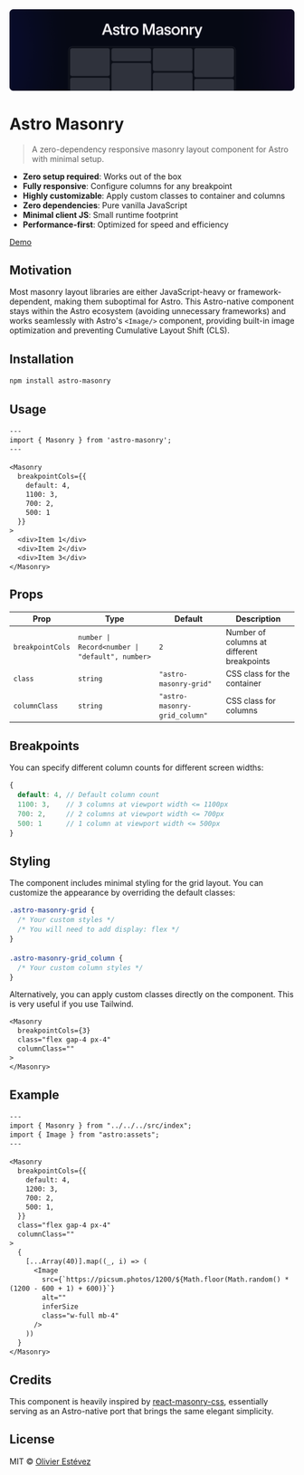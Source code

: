 <img src="./docs/banner-docs.png">

# Astro Masonry

> A zero-dependency responsive masonry layout component for Astro with minimal setup.

- **Zero setup required**: Works out of the box
- **Fully responsive**: Configure columns for any breakpoint
- **Highly customizable**: Apply custom classes to container and columns
- **Zero dependencies**: Pure vanilla JavaScript
- **Minimal client JS**: Small runtime footprint
- **Performance-first**: Optimized for speed and efficiency

[Demo](https://astro-masonry.vercel.app/)

## Motivation
Most masonry layout libraries are either JavaScript-heavy or framework-dependent, making them suboptimal for Astro. This Astro-native component stays within the Astro ecosystem (avoiding unnecessary frameworks) and works seamlessly with Astro's `<Image/>` component, providing built-in image optimization and preventing Cumulative Layout Shift (CLS).

## Installation

```bash
npm install astro-masonry
```

## Usage

```astro
---
import { Masonry } from 'astro-masonry';
---

<Masonry
  breakpointCols={{
    default: 4,
    1100: 3,
    700: 2,
    500: 1
  }}
>
  <div>Item 1</div>
  <div>Item 2</div>
  <div>Item 3</div>
</Masonry>
```

## Props

| Prop             | Type                                            | Default                       | Description                                |
|------------------|-------------------------------------------------|-------------------------------|--------------------------------------------|
| `breakpointCols` | `number \| Record<number \| "default", number>` | `2`                           | Number of columns at different breakpoints |
| `class`          | `string`                                        | `"astro-masonry-grid"`        | CSS class for the container                |
| `columnClass`    | `string`                                        | `"astro-masonry-grid_column"` | CSS class for columns                      |

## Breakpoints

You can specify different column counts for different screen widths:

```typescript
{
  default: 4, // Default column count
  1100: 3,    // 3 columns at viewport width <= 1100px
  700: 2,     // 2 columns at viewport width <= 700px
  500: 1      // 1 column at viewport width <= 500px
}
```

## Styling

The component includes minimal styling for the grid layout. You can customize the appearance by overriding the default classes:

```css
.astro-masonry-grid {
  /* Your custom styles */
  /* You will need to add display: flex */
}

.astro-masonry-grid_column {
  /* Your custom column styles */
}
```

Alternatively, you can apply custom classes directly on the component. This is very useful if you use Tailwind.

```astro
<Masonry
  breakpointCols={3}
  class="flex gap-4 px-4"
  columnClass=""
>
</Masonry>
```

## Example

```astro
---
import { Masonry } from "../../../src/index";
import { Image } from "astro:assets";
---

<Masonry
  breakpointCols={{
    default: 4,
    1200: 3,
    700: 2,
    500: 1,
  }}
  class="flex gap-4 px-4"
  columnClass=""
>
  {
    [...Array(40)].map((_, i) => (
      <Image
        src={`https://picsum.photos/1200/${Math.floor(Math.random() * (1200 - 600 + 1) + 600)}`}
        alt=""
        inferSize
        class="w-full mb-4"
      />
    ))
  }
</Masonry>

```

## Credits
This component is heavily inspired by [react-masonry-css](https://github.com/paulcollett/react-masonry-css), essentially serving as an Astro-native port that brings the same elegant simplicity.

## License

MIT © [Olivier Estévez](https://github.com/OlivierEstevez)